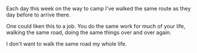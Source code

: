 Each day this week on the way to camp I've walked the same route as they day before to arrive there.

One could liken this to a job. You do the same work for much of your life, walking the same road, doing the same things over and over again.

I don't want to walk the same road my whole life.
